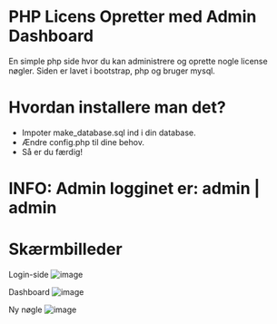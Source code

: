 # PHP Licens Opretter med Admin Dashboard
En simple php side hvor du kan administrere og oprette nogle license nøgler. Siden er lavet i bootstrap, php og bruger mysql.

# Hvordan installere man det?
* Impoter make_database.sql ind i din database.
* Ændre config.php til dine behov.
* Så er du færdig!

# **INFO: Admin logginet er: admin | admin**

# Skærmbilleder
Login-side
![image](https://user-images.githubusercontent.com/41484873/166116235-c81a6dd6-f632-4e18-b6e7-0afab9c91a5d.png)

Dashboard
![image](https://user-images.githubusercontent.com/41484873/166116253-140f28d2-94ea-4ca1-99a9-57efecd35c16.png)

Ny nøgle
![image](https://user-images.githubusercontent.com/41484873/166116261-2852e622-1180-4eb4-b1f7-b9e8a3c46219.png)
